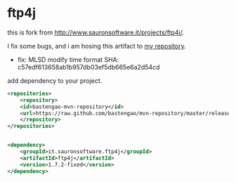 # ftp4j

this is fork from http://www.sauronsoftware.it/projects/ftp4j/.

I fix some bugs, and i am hosing this artifact to [my repository](https://github.com/bastengao/mvn-repository).

* fix: MLSD modify time format SHA: c57edf613658ab1b957db03ef5db665e6a2d54cd

add dependency to your project.

```xml
<repositories>
    <repository>
    <id>bastengao-mvn-repository</id>
    <url>https://raw.github.com/bastengao/mvn-repository/master/releases</url>
    </repository>
</repositories>


<dependency>
    <groupId>it.sauronsoftware.ftp4j</groupId>
    <artifactId>ftp4j</artifactId>
    <version>1.7.2-fixed</version>
</dependency>
```

